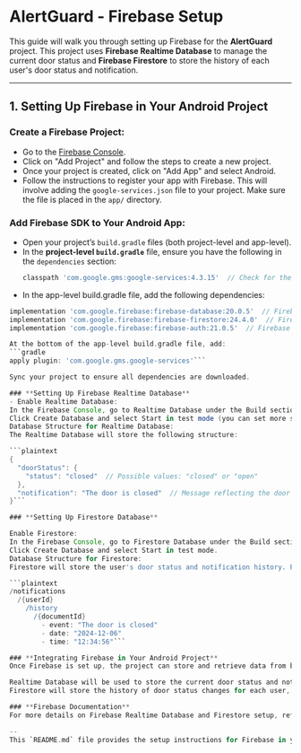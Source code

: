 # AlertGuard - Firebase Setup

This guide will walk you through setting up Firebase for the **AlertGuard** project. This project uses **Firebase Realtime Database** to manage the current door status and **Firebase Firestore** to store the history of each user's door status and notification.

---

## **1. Setting Up Firebase in Your Android Project**

### **Create a Firebase Project:**
- Go to the [Firebase Console](https://console.firebase.google.com/).
- Click on "Add Project" and follow the steps to create a new project.
- Once your project is created, click on "Add App" and select Android.
- Follow the instructions to register your app with Firebase. This will involve adding the `google-services.json` file to your project. Make sure the file is placed in the `app/` directory.

### **Add Firebase SDK to Your Android App:**
- Open your project’s `build.gradle` files (both project-level and app-level).
- In the **project-level `build.gradle`** file, ensure you have the following in the `dependencies` section:
  ```gradle
  classpath 'com.google.gms:google-services:4.3.15'  // Check for the latest version```

- In the app-level build.gradle file, add the following dependencies:

```gradle
implementation 'com.google.firebase:firebase-database:20.0.5'  // Firebase Realtime Database
implementation 'com.google.firebase:firebase-firestore:24.4.0'  // Firebase Firestore
implementation 'com.google.firebase:firebase-auth:21.0.5'  // Firebase Authentication (if using)```

At the bottom of the app-level build.gradle file, add:
```gradle
apply plugin: 'com.google.gms.google-services'```

Sync your project to ensure all dependencies are downloaded.

### **Setting Up Firebase Realtime Database**
- Enable Realtime Database:
In the Firebase Console, go to Realtime Database under the Build section.
Click Create Database and select Start in test mode (you can set more specific rules later).
Database Structure for Realtime Database:
The Realtime Database will store the following structure:

```plaintext
{
  "doorStatus": {
    "status": "closed"  // Possible values: "closed" or "open"
  },
  "notification": "The door is closed"  // Message reflecting the door status
}```

### **Setting Up Firestore Database**

Enable Firestore:
In the Firebase Console, go to Firestore Database under the Build section.
Click Create Database and select Start in test mode.
Database Structure for Firestore:
Firestore will store the user's door status and notification history. For each user, the structure will look as follows:

```plaintext
/notifications
  /{userId}
    /history
      /{documentId}
        - event: "The door is closed"
        - date: "2024-12-06"
        - time: "12:34:56"```

### **Integrating Firebase in Your Android Project**
Once Firebase is set up, the project can store and retrieve data from both the Firebase Realtime Database and Firestore:

Realtime Database will be used to store the current door status and notification message.
Firestore will store the history of door status changes for each user, along with the event's timestamp.

### **Firebase Documentation**
For more details on Firebase Realtime Database and Firestore setup, refer to the official documentation.

--
This `README.md` file provides the setup instructions for Firebase in your project, focusing on the Realtime Database and Firestore aspects.
